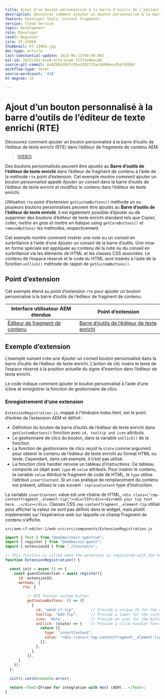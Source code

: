 ```yaml
---
title: Ajout d’un bouton personnalisé à la barre d’outils de l’éditeur de texte enrichi (RTE)
description: Découvrez comment ajouter un bouton personnalisé à la barre d’outils de l’éditeur de texte enrichi (RTE) dans l’éditeur de fragment de contenu AEM
feature: Developer Tools, Content Fragments
version: Cloud Service
topic: Development
role: Developer
level: Beginner
jira: KT-13464
thumbnail: KT-13464.jpg
doc-type: article
last-substantial-update: 2023-06-12T00:00:00Z
exl-id: 2b72c282-bce8-4f2a-bce6-f2f31e96ec88
source-git-commit: 6a82bbb2bbfc95e3292735ac8490eecd5e7ddb84
workflow-type: tm+mt
source-wordcount: '418'
ht-degree: 1%

---
```


# Ajout d’un bouton personnalisé à la barre d’outils de l’éditeur de texte enrichi (RTE)

Découvrez comment ajouter un bouton personnalisé à la barre d’outils de l’éditeur de texte enrichi (RTE) dans l’éditeur de fragments de contenu AEM.

>[!VIDEO](https://video.tv.adobe.com/v/3420768?quality=12&learn=on)

Des boutons personnalisés peuvent être ajoutés au **Barre d’outils de l’éditeur de texte enrichi** dans l’éditeur de fragment de contenu à l’aide de la méthode `rte` point d’extension. Cet exemple montre comment ajouter un bouton personnalisé appelé _Ajouter un conseil_ dans la barre d’outils de l’éditeur de texte enrichi et modifiez le contenu dans l’éditeur de texte enrichi.

Utilisation `rte` point d’extension `getCustomButtons()` méthode un ou plusieurs boutons personnalisés peuvent être ajoutés au **Barre d’outils de l’éditeur de texte enrichi**. Il est également possible d’ajouter ou de supprimer des boutons d’éditeur de texte enrichi standard tels que _Copier, coller, mettre en gras et mettre en italique_ using `getCoreButtons()` et `removeButtons)` les méthodes, respectivement.

Cet exemple montre comment insérer une note ou un conseil en surbrillance à l’aide d’une _Ajouter un conseil_ de la barre d’outils. Une mise en forme spéciale est appliquée au contenu de la note ou du conseil en surbrillance via les éléments de HTML et les classes CSS associées. Le contenu de l’espace réservé et le code du HTML sont insérés à l’aide de la fonction `onClick()` méthode de rappel de `getCustomButtons()`.

## Point d’extension

Cet exemple étend au point d’extension `rte` pour ajouter un bouton personnalisé à la barre d’outils de l’éditeur de fragment de contenu.

| Interface utilisateur AEM étendue | Point d’extension |
| ------------------------ | --------------------- | 
| [Éditeur de fragment de contenu](https://developer.adobe.com/uix/docs/services/aem-cf-editor/) | [Barre d’outils de l’éditeur de texte enrichi](https://developer.adobe.com/uix/docs/services/aem-cf-editor/api/rte-toolbar/) |

## Exemple d’extension

L’exemple suivant crée une _Ajouter un conseil_ bouton personnalisé dans la barre d’outils de l’éditeur de texte enrichi. L’action de clic insère le texte de l’espace réservé à la position actuelle du signe d’insertion dans l’éditeur de texte enrichi.

Le code indique comment ajouter le bouton personnalisé à l’aide d’une icône et enregistrer la fonction de gestionnaire de clics.

### Enregistrement d’une extension

`ExtensionRegistration.js`, mappé à l’itinéraire index.html, est le point d’entrée de l’extension AEM et définit :

+ Définition du bouton de barre d’outils de l’éditeur de texte enrichi dans `getCustomButtons()` fonction avec `id, tooltip and icon` attributs.
+ Le gestionnaire de clics du bouton, dans la variable `onClick()` de la fonction
+ La fonction de gestionnaire de clics reçoit la `state` comme argument pour obtenir le contenu de l’éditeur de texte enrichi au format HTML ou texte. Cependant, dans cet exemple, il n’est pas utilisé.
+ La fonction click handler renvoie un tableau d’instructions. Ce tableau comporte un objet avec `type` et `value` attributs. Pour insérer le contenu, la variable `value` Attribut le fragment de code de HTML, le `type` utilise l’attribut `insertContent`. Si un cas pratique de remplacement du contenu est présent, utilisez le cas suivant : `replaceContent` type d’instruction.

La variable `insertContent` value est une chaîne de HTML, `<div class=\"cmp-contentfragment__element-tip\"><div>TIP</div><div>Add your tip text here...</div></div>`. Classes CSS `cmp-contentfragment__element-tip` utilisé pour afficher la valeur ne sont pas définis dans le widget, mais plutôt implémentés sur l’expérience web sur laquelle ce champ Fragment de contenu s’affiche.


`src/aem-cf-editor-1/web-src/src/components/ExtensionRegistration.js`

```javascript
import { Text } from "@adobe/react-spectrum";
import { register } from "@adobe/uix-guest";
import { extensionId } from "./Constants";

// This function is called when the extension is registered with the host and runs in an iframe in the Content Fragment Editor browser window.
function ExtensionRegistration() {

  const init = async () => {
    const guestConnection = await register({
      id: extensionId,
      methods: {
        rte: {

          // RTE Toolbar custom button
          getCustomButtons: () => ([
            {
              id: "wknd-cf-tip",       // Provide a unique ID for the custom button
              tooltip: "Add Tip",      // Provide a label for the custom button
              icon: 'Note',            // Provide an icon for the button (see https://spectrum.adobe.com/page/icons/ for a list of available icons)
              onClick: (state) => {    // Provide a click handler function that returns the instructions array with type and value. This example inserts the HTML snippet for TIP content.
                return [{
                  type: "insertContent",
                  value: "<div class=\"cmp-contentfragment__element-tip\"><div>TIP</div><div>Add your tip text here...</div></div>"
                }];
              },
            },
          ]),
      }
    });
  };
  
  init().catch(console.error);

  return <Text>IFrame for integration with Host (AEM)...</Text>;
}
```

